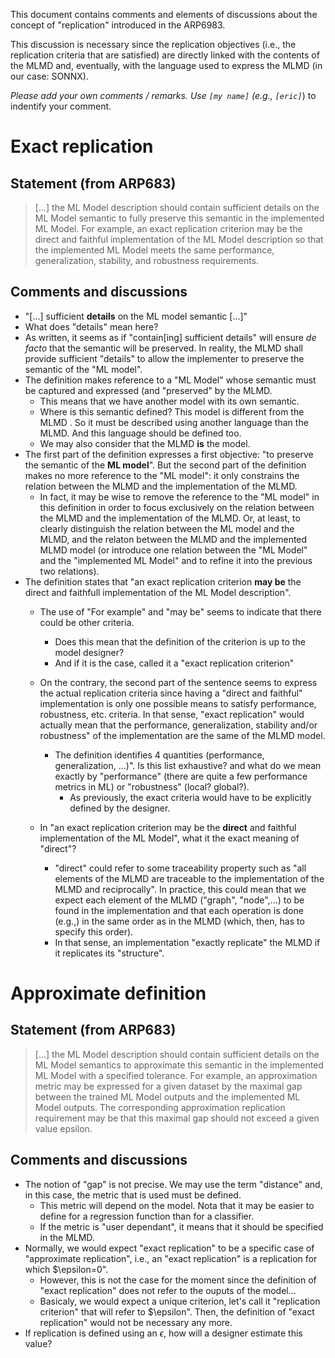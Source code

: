 This document contains comments and elements of discussions about the concept of "replication" introduced in the ARP6983.

This discussion is necessary since the replication objectives (i.e., the replication criteria that are satisfied) are directly linked with the contents of the MLMD and, eventually, with the language used to express the MLMD (in our case: SONNX).

*Please add your own comments / remarks. Use ``[my name]`` (e.g., ``[eric]``*) to indentify your comment. 

# Exact replication
## Statement (from ARP683) 
> [...] the ML Model description should contain sufficient details on the ML Model semantic to fully preserve this semantic in the implemented ML Model. For example, an exact replication criterion may be the direct and faithful implementation of the ML Model description so that the implemented ML Model meets the same performance, generalization, stability, and robustness requirements.

## Comments and discussions 

- "[...] sufficient **details** on the ML model semantic [...]"
- What does "details" mean here? 
- As written, it seems as if "contain[ing] sufficient details" will ensure *de facto* that the semantic will be preserved. In reality, the MLMD shall provide sufficient "details" to allow the implementer to preserve the semantic of the "ML model". 
- The definition makes reference to a "ML Model" whose semantic must be captured and expressed (and "preserved" by the MLMD. 
  - This means that we have another model with its own semantic. 
  - Where is this semantic defined? This model is different from the MLMD . So it must be described using another language than the MLMD. And this language should be defined too.
  - We may also consider that the MLMD **is** the model. 
- The first part of the definition expresses a first objective: "to preserve the semantic of the **ML model**". But the second part of the definition makes no more reference to the "ML model":  it only constrains the relation between the MLMD and the implementation of the MLMD. 
  - In fact, it may be wise to remove the reference to the "ML model" in this definition in order to focus exclusively on the relation between the MLMD and the implementation of the MLMD. Or, at least, to clearly distinguish the relation between the ML model and the MLMD, and the relaton between the MLMD and the implemented MLMD model (or introduce one relation between the "ML Model" and the "implemented ML Model" and to refine it into the previous two relations).  
- The definition states that "an exact replication criterion **may be** the direct and faithfull implementation of the ML Model description". 
  - The use of "For example" and "may be" seems to indicate that there could be other criteria. 
    - Does this mean that the definition of the criterion is up to the model designer?
    - And if it is the case, called it a "exact replication criterion"  
  - On the contrary, the second part of the sentence seems to express the actual replication criteria since having a "direct and faithful" implementation is only one possible means to satisfy performance, robustness, etc. criteria. In that sense, "exact replication" would actually mean that the performance, generalization, stability and/or robustness" of the implementation are the same of the MLMD model. 
    - The definition identifies 4 quantities (performance, generalization, ...)". Is this list exhaustive? and what do we mean exactly by "performance" (there are quite a few performance metrics in ML) or "robustness" (local? global?). 
      - As previously, the exact criteria would have to be explicitly defined by the designer. 


  - In "an exact replication criterion may be the **direct** and faithful implementation of the ML Model", what it the exact meaning of "direct"? 
    - "direct" could refer to some traceability property such as "all elements of the MLMD are traceable to the implementation of the MLMD and reciprocally". In practice, this could mean that we expect each element of the MLMD ("graph", "node",...) to be found in the implementation and that each operation is done (e.g.,) in the same order as in the MLMD (which, then, has to specify this order). 
    - In that sense, an implementation "exactly replicate" the MLMD if it replicates its "structure".  
    
# Approximate definition 

## Statement (from ARP683) 
> [...] the ML Model description should contain sufficient details on the ML Model semantics to approximate this semantic in the implemented ML Model with a specified tolerance. For example, an approximation metric may be expressed for a given dataset by the maximal gap between the trained ML Model outputs and the
implemented ML Model outputs. The corresponding approximation replication requirement may be that this maximal gap should not exceed a given value epsilon.

## Comments and discussions
- The notion of "gap" is not precise. We may use the term "distance" and, in this case, the metric that is used must be defined. 
  - This metric will depend on the model. Nota that it may be easier to define for a regression function than for a classifier.  
  - If the metric is "user dependant", it means that it should be specified in the MLMD. 
- Normally, we would expect "exact replication" to be a specific case of "approximate replication", i.e., an "exact replication" is a replication  for which $\epsilon=0".
  - However, this is not the case for the moment since the definition of "exact replication" does not refer to the ouputs of the model...
  - Basicaly, we would expect a unique criterion, let's call it "replication criterion" that will refer to $\epsilon". Then, the definition of "exact replication" would not be necessary any more. 
- If replication is defined using an $\epsilon$, how will a designer estimate this value?

